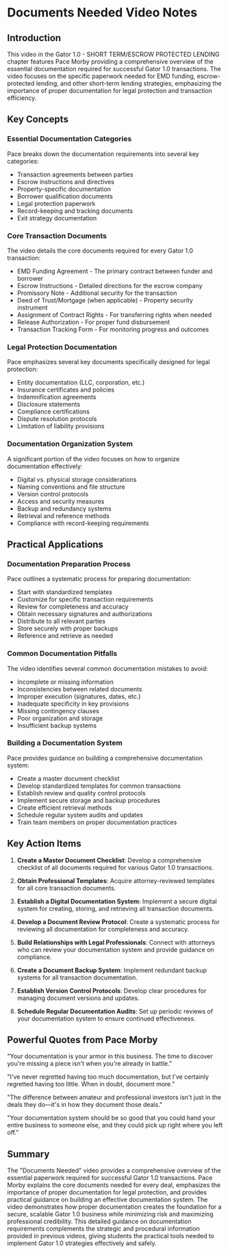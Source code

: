 # Documents Needed Video Notes

## Introduction

This video in the Gator 1.0 - SHORT TERM/ESCROW PROTECTED LENDING chapter features Pace Morby providing a comprehensive overview of the essential documentation required for successful Gator 1.0 transactions. The video focuses on the specific paperwork needed for EMD funding, escrow-protected lending, and other short-term lending strategies, emphasizing the importance of proper documentation for legal protection and transaction efficiency.

## Key Concepts

### Essential Documentation Categories

Pace breaks down the documentation requirements into several key categories:

- Transaction agreements between parties
- Escrow instructions and directives
- Property-specific documentation
- Borrower qualification documents
- Legal protection paperwork
- Record-keeping and tracking documents
- Exit strategy documentation

### Core Transaction Documents

The video details the core documents required for every Gator 1.0 transaction:

- EMD Funding Agreement - The primary contract between funder and borrower
- Escrow Instructions - Detailed directions for the escrow company
- Promissory Note - Additional security for the transaction
- Deed of Trust/Mortgage (when applicable) - Property security instrument
- Assignment of Contract Rights - For transferring rights when needed
- Release Authorization - For proper fund disbursement
- Transaction Tracking Form - For monitoring progress and outcomes

### Legal Protection Documentation

Pace emphasizes several key documents specifically designed for legal protection:

- Entity documentation (LLC, corporation, etc.)
- Insurance certificates and policies
- Indemnification agreements
- Disclosure statements
- Compliance certifications
- Dispute resolution protocols
- Limitation of liability provisions

### Documentation Organization System

A significant portion of the video focuses on how to organize documentation effectively:

- Digital vs. physical storage considerations
- Naming conventions and file structure
- Version control protocols
- Access and security measures
- Backup and redundancy systems
- Retrieval and reference methods
- Compliance with record-keeping requirements

## Practical Applications

### Documentation Preparation Process

Pace outlines a systematic process for preparing documentation:

- Start with standardized templates
- Customize for specific transaction requirements
- Review for completeness and accuracy
- Obtain necessary signatures and authorizations
- Distribute to all relevant parties
- Store securely with proper backups
- Reference and retrieve as needed

### Common Documentation Pitfalls

The video identifies several common documentation mistakes to avoid:

- Incomplete or missing information
- Inconsistencies between related documents
- Improper execution (signatures, dates, etc.)
- Inadequate specificity in key provisions
- Missing contingency clauses
- Poor organization and storage
- Insufficient backup systems

### Building a Documentation System

Pace provides guidance on building a comprehensive documentation system:

- Create a master document checklist
- Develop standardized templates for common transactions
- Establish review and quality control protocols
- Implement secure storage and backup procedures
- Create efficient retrieval methods
- Schedule regular system audits and updates
- Train team members on proper documentation practices

## Key Action Items

1. **Create a Master Document Checklist**: Develop a comprehensive checklist of all documents required for various Gator 1.0 transactions.

2. **Obtain Professional Templates**: Acquire attorney-reviewed templates for all core transaction documents.

3. **Establish a Digital Documentation System**: Implement a secure digital system for creating, storing, and retrieving all transaction documents.

4. **Develop a Document Review Protocol**: Create a systematic process for reviewing all documentation for completeness and accuracy.

5. **Build Relationships with Legal Professionals**: Connect with attorneys who can review your documentation system and provide guidance on compliance.

6. **Create a Document Backup System**: Implement redundant backup systems for all transaction documentation.

7. **Establish Version Control Protocols**: Develop clear procedures for managing document versions and updates.

8. **Schedule Regular Documentation Audits**: Set up periodic reviews of your documentation system to ensure continued effectiveness.

## Powerful Quotes from Pace Morby

"Your documentation is your armor in this business. The time to discover you're missing a piece isn't when you're already in battle."

"I've never regretted having too much documentation, but I've certainly regretted having too little. When in doubt, document more."

"The difference between amateur and professional investors isn't just in the deals they do—it's in how they document those deals."

"Your documentation system should be so good that you could hand your entire business to someone else, and they could pick up right where you left off."

## Summary

The "Documents Needed" video provides a comprehensive overview of the essential paperwork required for successful Gator 1.0 transactions. Pace Morby explains the core documents needed for every deal, emphasizes the importance of proper documentation for legal protection, and provides practical guidance on building an effective documentation system. The video demonstrates how proper documentation creates the foundation for a secure, scalable Gator 1.0 business while minimizing risk and maximizing professional credibility. This detailed guidance on documentation requirements complements the strategic and procedural information provided in previous videos, giving students the practical tools needed to implement Gator 1.0 strategies effectively and safely.
